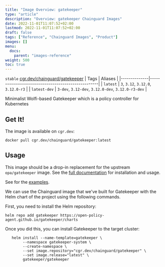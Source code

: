 ```yaml
---
title: "Image Overview: gatekeeper"
type: "article"
description: "Overview: gatekeeper Chainguard Images"
date: 2022-11-01T11:07:52+02:00
lastmod: 2022-11-01T11:07:52+02:00
draft: false
tags: ["Reference", "Chainguard Images", "Product"]
images: []
menu:
  docs:
    parent: "images-reference"
weight: 500
toc: true
---
```


`stable` [cgr.dev/chainguard/gatekeeper](https://github.com/chainguard-images/images/tree/main/images/gatekeeper)
| Tags         | Aliases                                            |
|--------------|----------------------------------------------------|
| `latest`     | `3`, `3.12`, `3.12.0`, `3.12.0-r3`                 |
| `latest-dev` | `3-dev`, `3.12-dev`, `3.12.0-dev`, `3.12.0-r3-dev` |



Minimalist Wolfi-based Gatekeeper which is a policy controller for Kubernetes

## Get It!

The image is available on `cgr.dev`:

```
docker pull cgr.dev/chainguard/gatekeeper:latest
```

## Usage

This image should be a drop-in replacement for the upstream `opa/gatekeeper` image.
See the [full documentation](https://open-policy-agent.github.io/gatekeeper/website/) for installation and usage.

See for the [examples](https://open-policy-agent.github.io/gatekeeper/website/docs/examples).

We can use the Chainguard image that we've built for Gatekeeper with the Helm chart of the project using the following commands.

First, you need to install the Helm repository:

```shell
helm repo add gatekeeper https://open-policy-agent.github.io/gatekeeper/charts
```

Once you did this, you can install Gatekeeper to the target cluster:

```shell
   helm install --name-template=gatekeeper \
		--namespace gatekeeper-system \
		--create-namespace \
	    --set image.repository="cgr.dev/chainguard/gatekeeper" \
	    --set image.release="latest" \
        gatekeeper/gatekeeper
```

